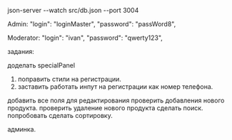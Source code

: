 json-server --watch src/db.json --port 3004

Admin:
      "login": "loginMaster",
      "password": "passWord8",

Moderator: 
      "login": "ivan",
      "password": "qwerty123",



задания:

доделать specialPanel



1) поправить стили на регистрации.
3) заставить работать инпут на регистрации как номер телефона.

добавить все поля для редактирования
проверить добавления нового продукта.
проверить удаление нового продукта
сделать поиск. 
попробовать сделать сортировку. 

админка.
